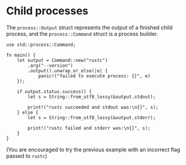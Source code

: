 # Child processes

The `process::Output` struct represents the output of a finished child process, and the `process::Command` struct is a process builder.

```rust,editable,ignore
use std::process::Command;

fn main() {
    let output = Command::new("rustc")
        .arg("--version")
        .output().unwrap_or_else(|e| {
            panic!("failed to execute process: {}", e)
    });

    if output.status.success() {
        let s = String::from_utf8_lossy(&output.stdout);

        print!("rustc succeeded and stdout was:\n{}", s);
    } else {
        let s = String::from_utf8_lossy(&output.stderr);

        print!("rustc failed and stderr was:\n{}", s);
    }
}
```

(You are encouraged to try the previous example with an incorrect flag passed to `rustc`)
